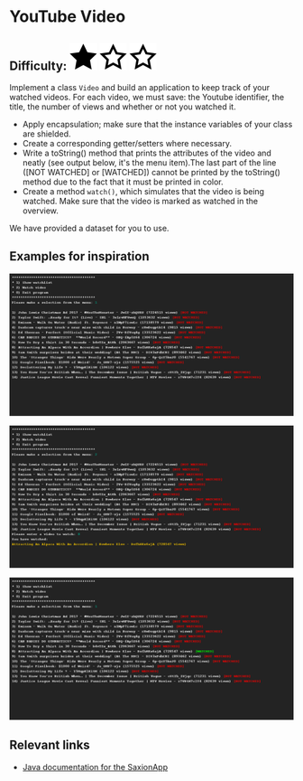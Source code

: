 # YouTube Video
## Difficulty: ![Filled](../resources/star-filled.svg) ![Outlined](../resources/star-outlined.svg) ![Outlined](../resources/star-outlined.svg) 

Implement a class `Video` and build an application to keep track of your watched videos. For each video, we must save: the Youtube identifier, the title, the number of views and whether or not you watched it.

- Apply encapsulation; make sure that the instance variables of your class are shielded.
- Create a corresponding getter/setters where necessary. 
- Write a toString() method that prints the attributes of the video and neatly (see output below, it's the menu item).The last part of the line ([NOT WATCHED] or [WATCHED]) cannot be printed by the toString() method due to the fact that it must be printed in color. 
- Create a method `watch()`, which simulates that the video is being watched. Make sure that the video is marked as watched in the overview.

We have provided a dataset for you to use.

## Examples for inspiration
![Preview](sample_output.png)

![Preview](sample_output2.png)

![Preview](sample_output3.png)

## Relevant links
* [Java documentation for the SaxionApp](https://saxionapp.hboictlab.nl/nl/saxion/app/SaxionApp.html)

